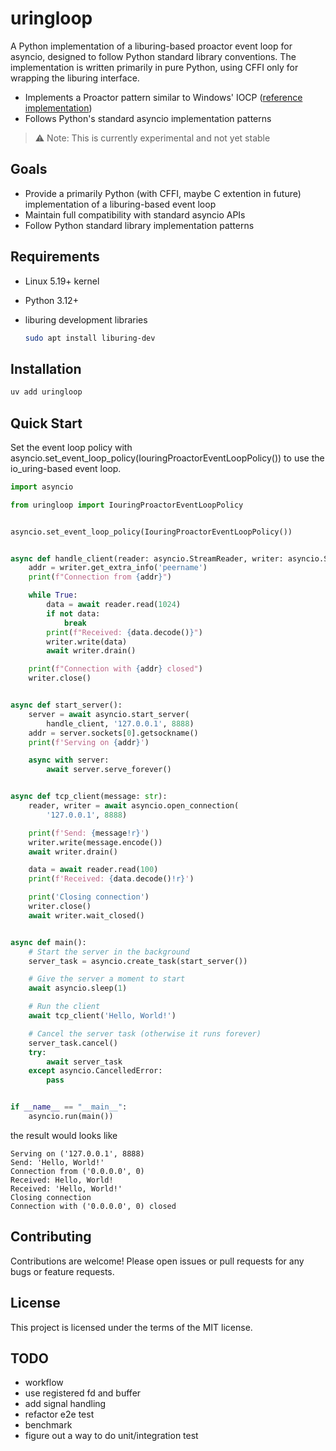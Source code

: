 # uringloop

A Python implementation of a liburing-based proactor event loop for asyncio, designed to follow Python standard library conventions. The implementation is written primarily in pure Python, using CFFI only for wrapping the liburing interface.

- Implements a Proactor pattern similar to Windows' IOCP ([reference implementation](https://github.com/python/cpython/blob/d16f455cd8cabbc1e7bd2369cdb8718c30ab8957/Lib/asyncio/windows_events.py#L417))
- Follows Python's standard asyncio implementation patterns

> ⚠️ Note: This is currently experimental and not yet stable

## Goals

- Provide a primarily Python (with CFFI, maybe C extention in future) implementation of a liburing-based event loop
- Maintain full compatibility with standard asyncio APIs
- Follow Python standard library implementation patterns

## Requirements

- Linux 5.19+ kernel

- Python 3.12+

- liburing development libraries

  ```bash
  sudo apt install liburing-dev
  ```

## Installation

```bash
uv add uringloop
```

## Quick Start

Set the event loop policy with asyncio.set_event_loop_policy(IouringProactorEventLoopPolicy()) to use the io_uring-based event loop.

```python
import asyncio

from uringloop import IouringProactorEventLoopPolicy


asyncio.set_event_loop_policy(IouringProactorEventLoopPolicy())


async def handle_client(reader: asyncio.StreamReader, writer: asyncio.StreamWriter):
    addr = writer.get_extra_info('peername')
    print(f"Connection from {addr}")

    while True:
        data = await reader.read(1024)
        if not data:
            break
        print(f"Received: {data.decode()}")
        writer.write(data)
        await writer.drain()

    print(f"Connection with {addr} closed")
    writer.close()


async def start_server():
    server = await asyncio.start_server(
        handle_client, '127.0.0.1', 8888)
    addr = server.sockets[0].getsockname()
    print(f'Serving on {addr}')

    async with server:
        await server.serve_forever()


async def tcp_client(message: str):
    reader, writer = await asyncio.open_connection(
        '127.0.0.1', 8888)

    print(f'Send: {message!r}')
    writer.write(message.encode())
    await writer.drain()

    data = await reader.read(100)
    print(f'Received: {data.decode()!r}')

    print('Closing connection')
    writer.close()
    await writer.wait_closed()


async def main():
    # Start the server in the background
    server_task = asyncio.create_task(start_server())

    # Give the server a moment to start
    await asyncio.sleep(1)

    # Run the client
    await tcp_client('Hello, World!')

    # Cancel the server task (otherwise it runs forever)
    server_task.cancel()
    try:
        await server_task
    except asyncio.CancelledError:
        pass


if __name__ == "__main__":
    asyncio.run(main())

```

the result would looks like

```console
Serving on ('127.0.0.1', 8888)
Send: 'Hello, World!'
Connection from ('0.0.0.0', 0)
Received: Hello, World!
Received: 'Hello, World!'
Closing connection
Connection with ('0.0.0.0', 0) closed
```

## Contributing

Contributions are welcome! Please open issues or pull requests for any bugs or feature requests.

## License

This project is licensed under the terms of the MIT license.

## TODO

- workflow
- use registered fd and buffer
- add signal handling
- refactor e2e test
- benchmark
- figure out a way to do unit/integration test
